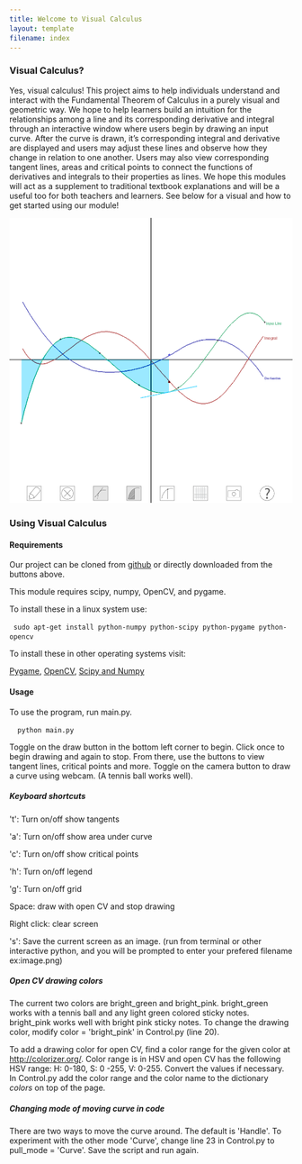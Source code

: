 ```yaml
---
title: Welcome to Visual Calculus
layout: template
filename: index
--- 
```


### Visual Calculus?

Yes, visual calculus! This project aims to help individuals understand and interact with the Fundamental Theorem of Calculus in a purely visual and geometric way. We hope to help learners build an intuition for the relationships among a line and its corresponding derivative and integral through an interactive window where users begin by drawing an input curve. After the curve is drawn, it’s corresponding integral and derivative are displayed and users may adjust these lines and observe how they change in relation to one another. Users may also view corresponding tangent lines, areas and critical points to connect the functions of derivatives and integrals to their properties as lines. We hope this modules will act as a supplement to traditional textbook explanations and will be a useful too for both teachers and learners. See below for a visual and how to get started using our module!

![Visual Calculus](viscalcexample.png)

### Using Visual Calculus
 
#### Requirements

Our project can be cloned from [github](https://github.com/xiaozhengxu/Interactive-Calculus) or directly downloaded from the buttons above.

This module requires scipy, numpy, OpenCV, and pygame. 

To install these in a linux system use:

 ` sudo apt-get install python-numpy python-scipy python-pygame python-opencv`
 
To install these in other operating systems visit:

[Pygame](http://www.pygame.org/download.shtml), [OpenCV](http://docs.opencv.org/3.1.0/d5/de5/tutorial_py_setup_in_windows.html#gsc.tab=0), [Scipy and Numpy](http://www.numpy.org/)

#### Usage
To use the program, run main.py.

`  python main.py`

Toggle on the draw button in the bottom left corner to begin. Click once to begin drawing and again to stop. From there, use the buttons to view tangent lines, critical points and more. Toggle on the camera button to draw a curve using webcam. (A tennis ball works well).

##### Keyboard shortcuts 

't': Turn on/off show tangents
 
'a': Turn on/off show area under curve

'c': Turn on/off show critical points

'h': Turn on/off legend

'g': Turn on/off grid

Space: draw with open CV and stop drawing

Right click: clear screen

's': Save the current screen as an image. (run from terminal or other interactive python, and you will be prompted to enter your prefered filename ex:image.png)

##### Open CV drawing colors
The current two colors are bright\_green and bright\_pink. bright\_green works with a tennis ball and any light green colored sticky notes. bright\_pink works well with bright pink sticky notes. To change the drawing color, modify color = 'bright_pink' in Control.py (line 20). 

To add a drawing color for open CV, find a color range for the given color at http://colorizer.org/. Color range is in HSV and open CV has the following HSV range: H: 0-180, S: 0 -255, V: 0-255. Convert the values if necessary. In Control.py add the color range and the color name to the dictionary *colors* on top of the page. 

##### Changing mode of moving curve in code
There are two ways to move the curve around. The default is 'Handle'. To experiment with the other mode 'Curve', change line 23 in Control.py to pull_mode = 'Curve'. Save the script and run again.


